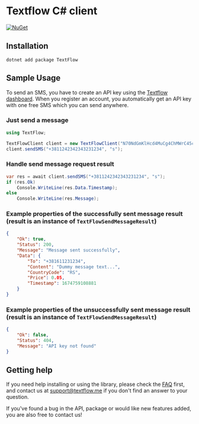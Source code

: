 # Textflow C# client

[![NuGet](https://img.shields.io/nuget/v/TextFlow.svg)](https://www.nuget.org/packages/TextFlow)

## Installation
`dotnet add package TextFlow`

## Sample Usage

To send an SMS, you have to create an API key using the [Textflow dashboard](https://textflow.me/api). When you register an account, you automatically get an API key with one free SMS which you can send anywhere.

### Just send a message

```c#
using TextFlow;

TextFlowClient client = new TextFlowClient("N70NdGmKlHcd4MuCg4ChMWrC45cE0CQHBWPiKlFeR3BmDVLgEejtQoGvyVy7yVqL");
client.sendSMS("+3811242342343231234", "s");
```

### Handle send message request result

```c#
var res = await client.sendSMS("+3811242342343231234", "s");
if (res.Ok)
    Console.WriteLine(res.Data.Timestamp);
else
    Console.WriteLine(res.Message);
```

### Example properties of the successfully sent message result (result is an instance of `TextFlowSendMessageResult`)

```json
{
    "Ok": true,
    "Status": 200,
    "Message": "Message sent successfully",
    "Data": {
        "To": "+381611231234",
        "Content": "Dummy message text...",
        "CountryCode": "RS",
        "Price": 0.05,
        "Timestamp": 1674759108881
    }
}
```

### Example properties of the unsuccessfully sent message result (result is an instance of `TextFlowSendMessageResult`)

```json
{
    "Ok": false,
    "Status": 404,
    "Message": "API key not found"
}
```

## Getting help

If you need help installing or using the library, please check the [FAQ](https://textflow.me) first, and contact us at [support@textflow.me](mailto://support@textflow.me) if you don't find an answer to your question.

If you've found a bug in the API, package or would like new features added, you are also free to contact us!
